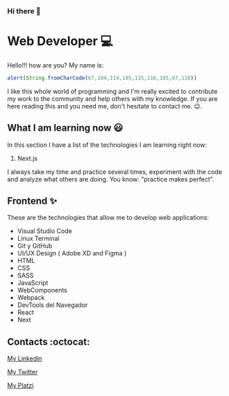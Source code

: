 ### Hi there 👋

<!--
**ChristBM/ChristBM** is a ✨ _special_ ✨ repository because its `README.md` (this file) appears on your GitHub profile.

Here are some ideas to get you started:

- 🔭 I’m currently working on ...
- 🌱 I’m currently learning ...
- 👯 I’m looking to collaborate on ...
- 🤔 I’m looking for help with ...
- 💬 Ask me about ...
- 📫 How to reach me: ...
- 😄 Pronouns: ...
- ⚡ Fun fact: ...
-->
# Web Developer :computer:
Hello!!! how are you? My name is:
```javascript
alert(String.fromCharCode(67,104,114,105,115,116,105,97,110))
```
I like this whole world of programming and I'm really excited to contribute my work to the community and help others with my knowledge. If you are here reading this and you need me, don't hesitate to contact me. :wink:.

## What I am learning now :smiley:
In this section I have a list of the technologies I am learning right now:

1. Next.js

I always take my time and practice several times, experiment with the code and analyze what others are doing. You know: "practice makes perfect".

## Frontend :sparkles:
These are the technologies that allow me to develop web applications:

* Visual Studio Code
* Linux Terminal
* Git y GitHub
* UI/UX Design ( Adobe XD and Figma )
* HTML
* CSS
* SASS
* JavaScript
* WebComponents
* Webpack
* DevTools del Navegador
* React
* Next

## Contacts :octocat:

[My Linkedin](https://www.linkedin.com/in/christian-boffill-78a21917b "My Linkedin profile")

[My Twitter](https://twitter.com/boffill_ "My Twitter profile")

[My Platzi](https://platzi.com/p/ChristBM/ "My Platzi profile")
